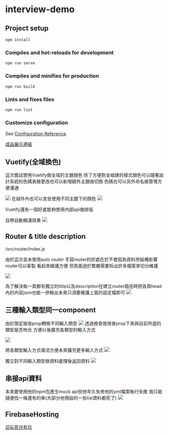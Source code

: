 # interview-demo

## Project setup
```
npm install
```

### Compiles and hot-reloads for development
```
npm run serve
```

### Compiles and minifies for production
```
npm run build
```

### Lints and fixes files
```
npm run lint
```

### Customize configuration
See [Configuration Reference](https://cli.vuejs.org/config/).

[成品展示連結](https://vuetifydemo-f99af.web.app/)

## Vuetify(全域換色)


這次嘗試使用Vuetify做全域的主題顏色
除了方便對全組建的樣式顏色可以隨著設計系統的色碼表做更改也可以新增額外主題做切換
色碼也可以另外命名做管理方便溝通

![](https://i.imgur.com/p1DzxKl.png)
在組件內也可以宣告使用不同主題下的顏色
![](https://i.imgur.com/htvtVka.png)

Vuetify還有一個好處能夠使用內部api做排版

自帶自動稱滿效果
![](https://i.imgur.com/lihObip.png)


## Router & title description

/src/router/index.js

由於這次並未使用auto router
手寫router的好處在於不會因為資料夾結構影響router可以客製
看起來維護方便 但頁面過於繁雜需要拆出許多檔案來切分維護

![](https://i.imgur.com/lbQWpvh.png)

為了解決每一頁都有獨立的title以及description在建立router路徑時把各頁head內的內容json也能一併輸出未來只須要維護上面的設定檔即可
![](https://i.imgur.com/2dK3BUk.png)


## 三種輸入類型同一component

由於限定接收prop轉換不同輸入類型
![](https://i.imgur.com/Zdtk01o.png)
透過檢查使用者prop下來與目前所選的類型是否吻合
方便以後擴充各類型的輸入方式

![](https://i.imgur.com/OdeOpMs.png)

將各類型輸入方式導流方便未來擴充更多輸入方式
![](https://i.imgur.com/OCcKKEf.png)

獨立對不同輸入類型做資料處理後返回資料
![](https://i.imgur.com/m0KLYp3.png)

## 串接api資料

本來要使用他的npm包產生mock api但他年久失修他的yml檔案執行失敗
我只能隨便找一條還有的串(大部分他預設的一些list資料都死了)
![](https://i.imgur.com/LXYofFe.png)


## FirebaseHosting

[這玩意兒有坑](https://github.com/coreui/coreui-react/issues/55)
